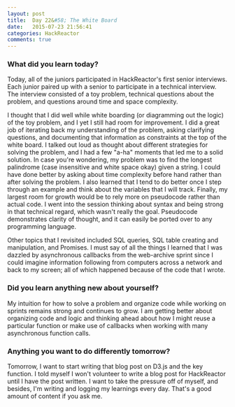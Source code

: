 ```yaml
---
layout: post
title:  Day 22&#58; The White Board
date:   2015-07-23 21:56:41
categories: HackReactor
comments: true
---
```


### What did you learn today?

Today, all of the juniors participated in HackReactor's first senior interviews. Each junior paired up with a senior to participate in a technical interview. The interview consisted of a toy problem, technical questions about the problem, and questions around time and space complexity.

I thought that I did well while white boarding (or diagramming out the logic) of the toy problem, and I yet I still had room for improvement. I did a great job of iterating back my understanding of the problem, asking clarifying questions, and documenting that information as constraints at the top of the white board. I talked out loud as thought about different strategies for solving the problem, and I had a few "a-ha" moments that led me to a solid solution. In case you're wondering, my problem was to find the longest palindrome (case insensitive and white space okay) given a string. I could have done better by asking about time complexity before hand rather than after solving the problem. I also learned that I tend to do better once I step through an example and think about the variables that I will track. Finally, my largest room for growth would be to rely more on pseudocode rather than actual code. I went into the session thinking about syntax and being strong in that technical regard, which wasn't really the goal. Pseudocode demonstrates clarity of thought, and it can easily be ported over to any programming language.

Other topics that I revisited included SQL queries, SQL table creating and manipulation, and Promises. I must say of all the things I learned that I was dazzled by asynchronous callbacks from the web-archive sprint since I could imagine information following from computers across a network and back to my screen; all of which happened because of the code that I wrote.

### Did you learn anything new about yourself?

My intuition for how to solve a problem and organize code while working on sprints remains strong and continues to grow. I am getting better about organizing code and logic and thinking ahead about how I might reuse a particular function or make use of callbacks when working with many asynchronous function calls.

### Anything you want to do differently tomorrow?

Tomorrow, I want to start writing that blog post on D3.js and the key function. I told myself I won't volunteer to write a blog post for HackReactor until I have the post written. I want to take the pressure off of myself, and besides, I'm writing and logging my learnings every day. That's a good amount of content if you ask me.
